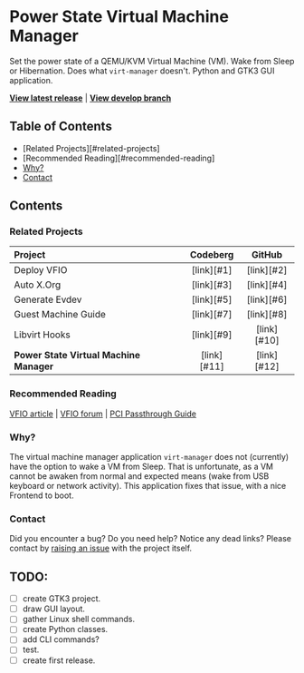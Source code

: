 # Power State Virtual Machine Manager
Set the power state of a QEMU/KVM Virtual Machine (VM). Wake from Sleep or
Hibernation. Does what `virt-manager` doesn't. Python and GTK3 GUI application.

**[View latest release]** | **[View develop branch]**

[View latest release]: /../../releases/latest
[View develop branch]: /../tree/develop

## Table of Contents
- [Related Projects][#related-projects]
- [Recommended Reading][#recommended-reading]
- [Why?](#why)
- [Contact](#contact)

## Contents
### Related Projects
| Project                                 | Codeberg    | GitHub      |
| :---                                    | :---:       | :---:       |
| Deploy VFIO                             | [link][#1]  | [link][#2]  |
| Auto X.Org                              | [link][#3]  | [link][#4]  |
| Generate Evdev                          | [link][#5]  | [link][#6]  |
| Guest Machine Guide                     | [link][#7]  | [link][#8]  |
| Libvirt Hooks                           | [link][#9]  | [link][#10] |
| **Power State Virtual Machine Manager** | [link][#11] | [link][#12] |

[1]: https://codeberg.org/portellam/deploy-VFIO
[2]: https://github.com/portellam/deploy-VFIO
[3]: https://codeberg.org/portellam/auto-xorg
[4]: https://github.com/portellam/auto-xorg
[5]: https://codeberg.org/portellam/generate-evdev
[6]: https://github.com/portellam/generate-evdev
[7]: https://codeberg.org/portellam/guest-machine-guide
[8]: https://github.com/portellam/guest-machine-guide
[9]: https://codeberg.org/portellam/libvirt-hooks
[10]: https://github.com/portellam/libvirt-hooks
[11]: https://codeberg.org/portellam/powerstate-virtmanager
[12]: https://github.com/portellam/powerstate-virtmanager

### Recommended Reading
[VFIO article] | [VFIO forum] | [PCI Passthrough Guide]

[VFIO Article]: https://www.kernel.org/doc/html/latest/driver-api/vfio.html
[VFIO Forum]: https://old.reddit.com/r/VFIO
[PCI Passthrough Guide]: https://wiki.archlinux.org/title/PCI_passthrough_via_OVMF

### Why?
The virtual machine manager application `virt-manager` does not (currently) have
the option to wake a VM from Sleep.
That is unfortunate, as a VM cannot be awaken from normal and expected means
(wake from USB keyboard or network activity).
This application fixes that issue, with a nice Frontend to boot.

### Contact
Did you encounter a bug? Do you need help? Notice any dead links? Please contact
by [raising an issue] with the project itself.

[raising an issue]: /../issues

## TODO:
- [ ] create GTK3 project.
- [ ] draw GUI layout.
- [ ] gather Linux shell commands.
- [ ] create Python classes.
- [ ] add CLI commands?
- [ ] test.
- [ ] create first release.